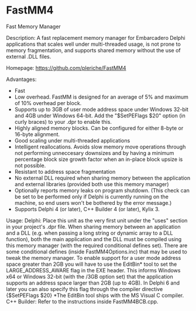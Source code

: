 # FastMM4
Fast Memory Manager

Description:
 A fast replacement memory manager for Embarcadero Delphi applications
 that scales well under multi-threaded usage, is not prone to memory
 fragmentation, and supports shared memory without the use of external .DLL
 files.

Homepage:
 https://github.com/pleriche/FastMM4

Advantages:
 - Fast
 - Low overhead. FastMM is designed for an average of 5% and maximum of 10%
   overhead per block.
 - Supports up to 3GB of user mode address space under Windows 32-bit and 4GB
   under Windows 64-bit. Add the "$SetPEFlags $20" option (in curly braces)
   to your .dpr to enable this.
 - Highly aligned memory blocks. Can be configured for either 8-byte or 16-byte
   alignment.
 - Good scaling under multi-threaded applications
 - Intelligent reallocations. Avoids slow memory move operations through
   not performing unneccesary downsizes and by having a minimum percentage
   block size growth factor when an in-place block upsize is not possible.
 - Resistant to address space fragmentation
 - No external DLL required when sharing memory between the application and
   external libraries (provided both use this memory manager)
 - Optionally reports memory leaks on program shutdown. (This check can be set
   to be performed only if Delphi is currently running on the machine, so end
   users won't be bothered by the error message.)
 - Supports Delphi 4 (or later), C++ Builder 4 (or later), Kylix 3.

Usage:
 Delphi:
  Place this unit as the very first unit under the "uses" section in your
  project's .dpr file. When sharing memory between an application and a DLL
  (e.g. when passing a long string or dynamic array to a DLL function), both the
  main application and the DLL must be compiled using this memory manager (with
  the required conditional defines set). There are some conditional defines
  (inside FastMM4Options.inc) that may be used to tweak the memory manager. To
  enable support for a user mode address space greater than 2GB you will have to
  use the EditBin* tool to set the LARGE_ADDRESS_AWARE flag in the EXE header.
  This informs Windows x64 or Windows 32-bit (with the /3GB option set) that the
  application supports an address space larger than 2GB (up to 4GB). In Delphi 6
  and later you can also specify this flag through the compiler directive
  {$SetPEFlags $20}
  *The EditBin tool ships with the MS Visual C compiler.
 C++ Builder:
  Refer to the instructions inside FastMM4BCB.cpp.
